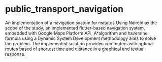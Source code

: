# public_transport_navigation
An implementation of a navigation system for matatus 
Using Nairobi as the scope of the study, an implemented flutter-based navigation system, embedded with Google Maps Platform API, A*algorithm and haversine formula using a Dynamic System Development methodology aims to solve the problem. The implemented solution provides commuters with optimal routes based of shortest time and distance in a graphical and textual response.
